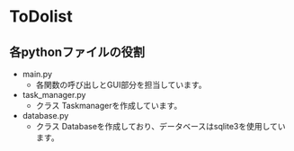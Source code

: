 # ToDolist
## 各pythonファイルの役割
- main.py
  - 各関数の呼び出しとGUI部分を担当しています。
- task_manager.py
  - クラス Taskmanagerを作成しています。
- database.py
  - クラス Databaseを作成しており、データベースはsqlite3を使用しています。
